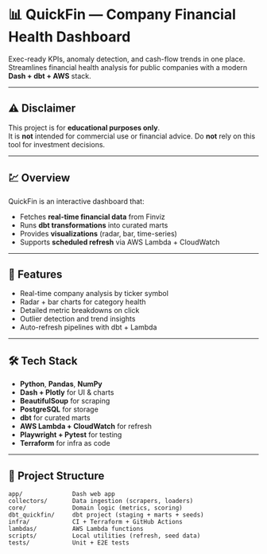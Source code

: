 # 📊 QuickFin — Company Financial Health Dashboard

Exec-ready KPIs, anomaly detection, and cash-flow trends in one place.  
Streamlines financial health analysis for public companies with a modern **Dash + dbt + AWS** stack.

---

## ⚠️ Disclaimer
This project is for **educational purposes only**.  
It is **not** intended for commercial use or financial advice. Do **not** rely on this tool for investment decisions.

---

## 💹 Overview
QuickFin is an interactive dashboard that:
- Fetches **real-time financial data** from Finviz
- Runs **dbt transformations** into curated marts
- Provides **visualizations** (radar, bar, time-series)
- Supports **scheduled refresh** via AWS Lambda + CloudWatch

---

## 🎯 Features
- Real-time company analysis by ticker symbol  
- Radar + bar charts for category health  
- Detailed metric breakdowns on click  
- Outlier detection and trend insights  
- Auto-refresh pipelines with dbt + Lambda  

---

## 🛠 Tech Stack
- **Python**, **Pandas**, **NumPy**
- **Dash + Plotly** for UI & charts
- **BeautifulSoup** for scraping
- **PostgreSQL** for storage
- **dbt** for curated marts
- **AWS Lambda + CloudWatch** for refresh
- **Playwright + Pytest** for testing
- **Terraform** for infra as code

---

## 📂 Project Structure
```text
app/              Dash web app
collectors/       Data ingestion (scrapers, loaders)
core/             Domain logic (metrics, scoring)
dbt_quickfin/     dbt project (staging + marts + seeds)
infra/            CI + Terraform + GitHub Actions
lambdas/          AWS Lambda functions
scripts/          Local utilities (refresh, seed data)
tests/            Unit + E2E tests
